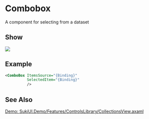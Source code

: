 # Combobox

A component for selecting from a dataset

## Show

<img src="/controls/inputs/combobox.gif"/>

## Example

```xml
<ComboBox ItemsSource="{Binding}" 
          SelectedItem="{Binding}" 
          />
```

## See Also

[Demo: SukiUI.Demo/Features/ControlsLibrary/CollectionsView.axaml](https://github.com/kikipoulet/SukiUI/blob/main/SukiUI.Demo/Features/ControlsLibrary/CollectionsView.axaml)